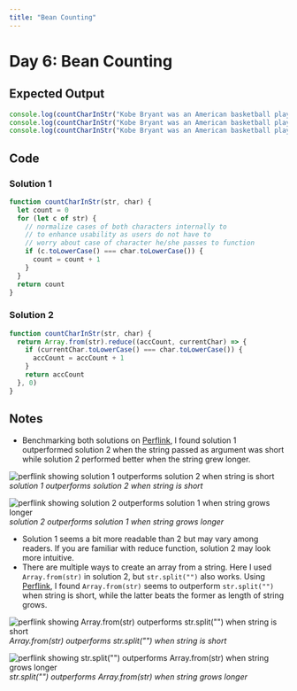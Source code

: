 ```yaml
---
title: "Bean Counting"
---
```


# Day 6: Bean Counting

## Expected Output

```js
console.log(countCharInStr("Kobe Bryant was an American basketball player.", "B")) // 4
console.log(countCharInStr("Kobe Bryant was an American basketball player.", "b")) // 4
console.log(countCharInStr("Kobe Bryant was an American basketball player.", "A")) // 8
```

## Code

### Solution 1

```js
function countCharInStr(str, char) {
  let count = 0
  for (let c of str) {
    // normalize cases of both characters internally to
    // to enhance usability as users do not have to
    // worry about case of character he/she passes to function
    if (c.toLowerCase() === char.toLowerCase()) {
      count = count + 1
    }
  }
  return count
}
```

### Solution 2

```js
function countCharInStr(str, char) {
  return Array.from(str).reduce((accCount, currentChar) => {
    if (currentChar.toLowerCase() === char.toLowerCase()) {
      accCount = accCount + 1
    }
    return accCount
  }, 0)
}
```

## Notes

- Benchmarking both solutions on [Perflink](https://perf.builder.io/), I found solution 1 outperformed solution 2 when the string passed as argument was short while solution 2 performed better when the string grew longer.

![perflink showing solution 1 outperforms solution 2 when string is short](/images/day6-perflink-1.png)
*solution 1 outperforms solution 2 when string is short*

![perflink showing solution 2 outperforms solution 1 when string grows longer](/images/day6-perflink-2.png)
*solution 2 outperforms solution 1 when string grows longer*

- Solution 1 seems a bit more readable than 2 but may vary among readers. If you are familiar with reduce function, solution 2 may look more intuitive.
- There are multiple ways to create an array from a string. Here I used `Array.from(str)` in solution 2, but `str.split("")` also works. Using [Perflink](https://perf.builder.io/), I found `Array.from(str)` seems to outperform `str.split("")` when string is short, while the latter beats the former as length of string grows.

![perflink showing Array.from(str) outperforms str.split("") when string is short](/images/day6-perflink-3.png)
*Array.from(str) outperforms str.split("") when string is short*

![perflink showing str.split("") outperforms Array.from(str) when string grows longer](/images/day6-perflink-4.png)
*str.split("") outperforms Array.from(str) when string grows longer*
